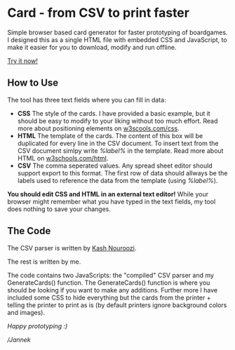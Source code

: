 # Card - from CSV to print faster

Simple browser based card generator for faster prototyping of boardgames. I designed this as a single HTML file with embedded CSS and JavaScript, to make it easier for you to download, modify and run offline.

[Try it now!](http://htmlpreview.github.io/?https://github.com/vildninja/card/blob/master/index.html)

## How to Use

The tool has three text fields where you can fill in data:
* **CSS** The style of the cards. I have provided a basic example, but it should be easy to modify to your liking without too much effort. Read more about positioning elements on [w3scools.com/css](https://www.w3schools.com/css/css_positioning.asp).
* **HTML** The template of the cards. The content of this box will be duplicated for every line in the CSV document. To insert text from the CSV document simlpy write *%label%* in the template. Read more about HTML on [w3schools.com/html](https://www.w3schools.com/html/html_blocks.asp).
* **CSV** The comma seperated values. Any spread sheet editor should support export to this format. The first row of data should allways be the labels used to reference the data from the template (using *%label%*).

**You should edit CSS and HTML in an external text editor!** While your browser might remember what you have typed in the text fields, my tool does nothing to save your changes.

## The Code

The CSV parser is written by [Kash Nouroozi](https://github.com/knrz/CSV.js/tree/dev).

The rest is written by me.

The code contains two JavaScripts: the "compiled" CSV parser and my GenerateCards() function. The GenerateCards() function is where you should be looking if you want to make any additions. Further more I have included some CSS to hide everything but the cards from the printer + telling the printer to print as is (by default printers ignore background colors and images).

*Happy prototyping :)*

*/Jannek*
